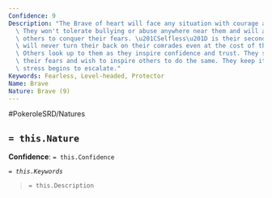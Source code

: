 ```yaml
---
Confidence: 9
Description: "The Brave of heart will face any situation with courage and a cool head.\
  \ They won't tolerate bullying or abuse anywhere near them and will always encourage\
  \ others to conquer their fears. \u201CSelfless\u201D is their second name, as they\
  \ will never turn their back on their comrades even at the cost of their own safety.\
  \ Others look up to them as they inspire confidence and trust. They strive to conquer\
  \ their fears and wish to inspire others to do the same. They keep it together when\
  \ stress begins to escalate."
Keywords: Fearless, Level-headed, Protector
Name: Brave
Nature: Brave (9)
---
```


#PokeroleSRD/Natures

## `= this.Nature`

**Confidence**: `= this.Confidence`

*`= this.Keywords`*

> `= this.Description`
